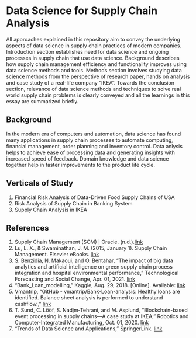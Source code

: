 # Data Science for Supply Chain Analysis

All approaches explained in this repository aim to convey the underlying aspects of data science in supply chain practices of modern companies. 
Introduction section establishes need for data science and ongoing processes in supply chain that use data science. Background describes how supply chain management efficiency and functionality improves using data science methods and tools.
Methods section involves studying data science methods from the perspective of research paper, hands on analysis and case study of a real-life company “IKEA”. 
Towards the conclusion section, relevance of data science methods and techniques to solve real world supply chain problems is clearly conveyed and all the learnings in this essay are summarized briefly.

## Background
In the modern era of computers and automation, data science has found many applications in supply chain processes to automate computing, financial management, order planning and inventory control. 
Data anlysis helps to achieve ease of processing data and generating insights with increased speed of feedback. Domain knowledge and data science together help in faster improvements to the product life cycle.

## Verticals of Study
1. Financial Risk Analysis of Data-Driven Food Supply Chains of USA
2. Risk Analysis of Supply Chain in Banking System
3. Supply Chain Analysis in IKEA

## References
1. Supply Chain Management (SCM) | Oracle. (n.d.).[link](https://www.oracle.com/scm/)
2. Lu, L. X., & Swaminathan, J. M. (2015, January 1). Supply Chain Management. Elsevier eBooks. [link](https://doi.org/10.1016/b978-0-08-097086-8.73032-7)
3. S. Benzidia, N. Makaoui, and O. Bentahar, “The impact of big data analytics and artificial intelligence on green supply chain process integration and hospital environmental performance,” Technological Forecasting and Social Change, Apr. 01, 2021. [link](https://doi.org/10.1016/j.techfore.2020.120557)
4. “Bank_Loan_modelling,” Kaggle, Aug. 29, 2018. [Online]. Available: [link](https://www.kaggle.com/datasets/itsmesunil/bank-loan-modelling/data)
5. Vmantrip, “GitHub - vmantrip/Bank-Loan-analysis: Healthy loans are identified. Balance sheet analysis is performed to understand cashflow.,” [link](https://github.com/vmantrip/Bank-Loan-analysis)
6.  T. Sund, C. Lööf, S. Nadjm‐Tehrani, and M. Asplund, “Blockchain-based event processing in supply chains—A case study at IKEA,” Robotics and Computer-Integrated Manufacturing, Oct. 01, 2020. [link](https://doi.org/10.1016/j.rcim.2020.101971)
7. “Trends of Data Science and Applications,” SpringerLink. [link](https://link.springer.com/book/10.1007/978-981-33-6815-6)
